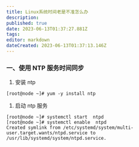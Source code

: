 ```yaml
---
title: Linux系统时间老是不准怎么办
description: 
published: true
date: 2023-06-13T01:37:27.881Z
tags: 
editor: markdown
dateCreated: 2023-06-13T01:37:13.146Z
---
```



### 一、使用 NTP 服务时间同步

1. 安装 ntp

```
[root@node ~]# yum -y install ntp
```

1. 启动 ntp 服务

```
[root@node ~]# systemctl start  ntpd
[root@node ~]# systemctl enable  ntpd
Created symlink from /etc/systemd/system/multi-user.target.wants/ntpd.service to /usr/lib/systemd/system/ntpd.service.
```

